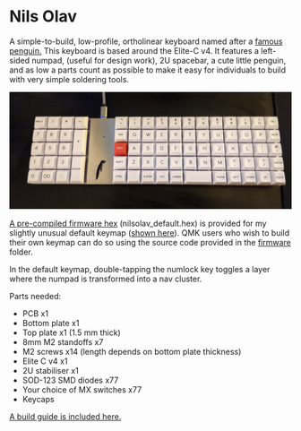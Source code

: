 # Nils Olav
A simple-to-build, low-profile, ortholinear keyboard named after a [famous penguin.](https://en.wikipedia.org/wiki/Nils_Olav) This keyboard is based around the Elite-C v4. It features a left-sided numpad, (useful for design work), 2U spacebar, a cute little penguin, and as low a parts count as possible to make it easy for individuals to build with very simple soldering tools.

![Image of keyboard](https://github.com/ajharvie/nilsolav/blob/main/doc/images/PXL_20210324_182517592~2.jpg)

[A pre-compiled firmware hex](firmware/nilsolav_default.hex) (nilsolav_default.hex) is provided for my slightly unusual default keymap ([shown here](firmware/nilsolav/keymaps/default/keymap.c)). QMK users who wish to build their own keymap can do so using the source code provided in the [firmware](firmware) folder.

In the default keymap, double-tapping the numlock key toggles a layer where the numpad is transformed into a nav cluster.

Parts needed:
* PCB x1
* Bottom plate x1 
* Top plate x1 (1.5 mm thick)
* 8mm M2 standoffs x7
* M2 screws x14 (length depends on bottom plate thickness)
* Elite C v4 x1
* 2U stabiliser x1
* SOD-123 SMD diodes x77
* Your choice of MX switches x77
* Keycaps

[A build guide is included here.](doc/buildguide.md)
